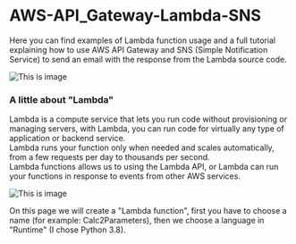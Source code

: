 # AWS-API_Gateway-Lambda-SNS

Here you can find examples of Lambda function usage and a full tutorial explaining how to use AWS API Gateway and SNS (Simple Notification Service) to send an email with the response from the Lambda source code.

![This is image](https://user-images.githubusercontent.com/6509926/52906603-cbb6cb80-3214-11e9-8a97-a5ea2d4036d3.png)

### **A little about "Lambda"**
Lambda is a compute service that lets you run code without provisioning or managing servers, with Lambda, you can run code for virtually any type of application or backend service.  
Lambda runs your function only when needed and scales automatically, from a few requests per day to thousands per second.  
Lambda functions allows us to using the Lambda API, or Lambda can run your functions in response to events from other AWS services.

![This is image](https://serving.photos.photobox.com/05385919cf27e171943e54baac41e3a00aec6887eb8833f1e5ae6755eed7f781c9269e9b.jpg)

On this page we will create a "Lambda function", first you have to choose a name (for example: Calc2Parameters), then we choose a language in "Runtime" (I chose Python 3.8).
